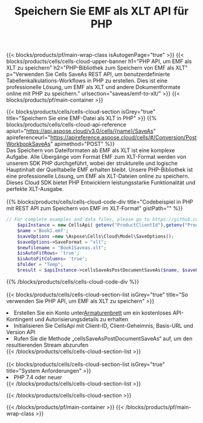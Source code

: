 ﻿---
title:  Speichern Sie EMF als XLT API für PHP
description:  Verwenden Sie das Cloud SDK Aspose.Cells für PHP, um die Datei im EMF-Format als XLT-Formatdatei zu speichern.
url: /de/php/saveas/emf-to-xlt/
---
{{< blocks/products/pf/main-wrap-class isAutogenPage="true" >}}
{{< blocks/products/cells/cells-cloud-upper-banner h1="PHP API, um EMF als XLT zu speichern" h2="PHP-Bibliothek zum Speichern von EMF als XLT" p="Verwenden Sie Cells SaveAs REST API, um benutzerdefinierte Tabellenkalkulations-Workflows in PHP zu erstellen. Dies ist eine professionelle Lösung, um EMF als XLT und andere Dokumentformate online mit PHP zu speichern." urlsection="saveas/emf-to-xlt/" >}}
{{< blocks/products/pf/main-container >}}

{{< blocks/products/cells/cells-cloud-section isGrey="true" title="Speichern Sie eine EMF-Datei als XLT in PHP" >}}
{{% blocks/products/cells/cells-cloud-api-reference apiurl="https://api.aspose.cloud/v3.0/cells/{name}/SaveAs" apireferenceurl="https://apireference.aspose.cloud/cells/#/Conversion/PostWorkbookSaveAs" apimethod="POST" %}}
<br/>
Das Speichern von Dateiformaten ab EMF als XLT ist eine komplexe Aufgabe. Alle Übergänge vom Format EMF zum XLT-Format werden von unserem SDK PHP durchgeführt, wobei der strukturelle und logische Hauptinhalt der Quelltabelle EMF erhalten bleibt. Unsere PHP-Bibliothek ist eine professionelle Lösung, um EMF als XLT-Dateien online zu speichern. Dieses Cloud SDK bietet PHP Entwicklern leistungsstarke Funktionalität und perfekte XLT-Ausgabe.
<br/>
<br/>
{{% blocks/products/cells/cells-cloud-code-div title="Codebeispiel in PHP mit REST API zum Speichern von EMF im XLT-Format" gistPath="" %}}
  
```php
// For complete examples and data files, please go to https://github.com/aspose-cells-cloud/aspose-cells-cloud-php/
    $apiInstance = new CellsApi( getenv("ProductClientId"),getenv("ProductClientSecret") );
    $name ='Book1.emf';
    $saveOptions =new \Aspose\Cells\Cloud\Model\SaveOptions();
    $saveOptions->SaveFormat = "xlt";
    $newfilename = "Book1Saveas.xlt";
    $isAutoFitRows= 'true';
    $isAutoFitColumns= 'true';
    $folder = "Temp";
    $result = $apiInstance->cellsSaveAsPostDocumentSaveAs($name, $saveOptions, $newfilename,$isAutoFitRows, $isAutoFitColumns, $folder);
```
  
{{% /blocks/products/cells/cells-cloud-code-div %}}
<br/>
<br/>
{{< blocks/products/cells/cells-cloud-section-list isGrey="true" title="So verwenden Sie PHP API, um EMF als XLT zu speichern" >}}
<li> Erstellen Sie ein Konto unter<a href="https://dashboard.aspose.cloud/">Armaturenbrett</a> um ein kostenloses API-Kontingent und Autorisierungsdetails zu erhalten</li>
<li>Initialisieren Sie CellsApi mit Client-ID, Client-Geheimnis, Basis-URL und Version API</li>
<li>Rufen Sie die Methode „cellsSaveAsPostDocumentSaveAs“ auf, um den resultierenden Stream abzurufen</li>
{{< /blocks/products/cells/cells-cloud-section-list >}}
<br/>
<br/>
{{< blocks/products/cells/cells-cloud-section-list isGrey="true" title="System Anforderungen" >}}
<li>PHP 7.4 oder neuer</li>
{{< /blocks/products/cells/cells-cloud-section-list >}}

{{< /blocks/products/cells/cells-cloud-section >}}

{{< /blocks/products/pf/main-container >}}
{{< /blocks/products/pf/main-wrap-class >}}
